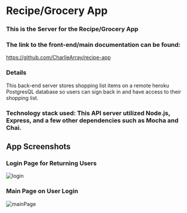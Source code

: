 # Recipe/Grocery App

### This is the Server for the Recipe/Grocery App

### The link to the front-end/main documentation can be found: 
https://github.com/CharlieArray/recipe-app

### Details

This back-end server stores shopping list items on a remote heroku PostgresQL database so users can sign back in and have access to their shopping list.

### Technology stack used: This API server utilized Node.js, Express, and a few other dependencies such as Mocha and Chai.

## App Screenshots
### Login Page for Returning Users
![login](https://user-images.githubusercontent.com/59151304/118582215-9a613900-b758-11eb-81c5-24eee6a1a572.PNG)

### Main Page on User Login
![mainPage](https://user-images.githubusercontent.com/59151304/118582216-9a613900-b758-11eb-887e-3c20e1af8a51.PNG)
